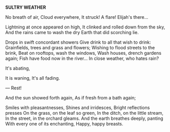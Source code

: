 
**SULTRY WEATHER**

No breath of  air, Cloud everywhere, It struck! A flare! Elijah's there...

Lightning at once appeared on high, It clinked and rolled down from the sky, And the rains came to wash the dry Earth that did scorching lie.

Drops in swift concordant showers Give drink to all that wish to drink: Grainfields, trees and grass and flowers; Wishing to flood streets to the brink, Beat on rooftops, wash the windows, Wash houses, drench gardens again; Fish have food now in the river... In close weather, who hates rain?

It's abating,

It is waning, It's all fading.

— Rest!

And the sun showed forth again, As if fresh from a bath again;

Smiles with pleasantnesses, Shines and irridesces, Bright reflections presses On the grass, on the leaf so green, In the ditch, on the little stream, In the street, in the orchard gleams. And the earth breathes deeply, panting With every one of its enchanting, Happy, happy breasts.
